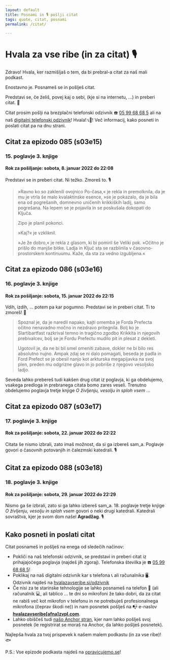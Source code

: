 ```yaml
---
layout: default
title: Posnami in 🎙 pošlji citat
tags: quote, citat, posnami
permalink: /citat/

---
```


# Hvala za vse ribe (in za citat) 🎙

Zdravo! Hvala, ker razmišljaš o tem, da bi prebral-a citat za naš mali podkast.

Enostavno je. Posnameš se in pošlješ citat.

Predstavi se, če želiš, povej kaj o sebi, (kje si na internetu, ...) in preberi citat. 📖

Citat prosim pošlji na brezplačni telefonski odzivnik ☎️ <a href="tel:059968685" target="_blank" rel="noopener noreferrer">05 99 68 68 5</a> ali na naš <a href="https://hvalazavseribe.si/odzivnik/">digitalni telefonski odzivnik</a>! Hvala! 📞🙏! Več informacij, kako posneti in poslati citat pa na dnu strani.

## Citat za epizodo 085 (s03e15)

### 15. poglavje 3. knjige

#### Rok za pošiljanje: sobota, 8. januar 2022 do 22:08

Predstavi se in preberi citat. Ni težko. Zmoreš to. 🎙 

<blockquote>
  <p>»Ravno ko so zaklenili ovojnico Po-časa,« je rekla in premolknila, da je mu je vtrla še malo kvalaktinske esence, »se je pokazalo, da je bila ena od pogrešanih, domnevno uničenih krikkiških ladij, samo pogrešana. Na lepem se je pojavila in se poskušala dokopati do Ključa.</p>
  <p>Zipo je planil pokonci.</p>
  <p>»Kaj?« je vzkliknil.</p>
  <p>»Je že dobro,« je rekla z glasom, ki bi pomiril še Veliki pok. »Očitno je prišlo do manjše bitke. Ladja in Ključ sta se razblinila v časovno-prostorskem kontinuumu. Kaže, da sta za vedno izgubljena.«</p>
</blockquote>

## Citat za epizodo 086 (s03e16)

### 16. poglavje 3. knjige

#### Rok za pošiljanje: sobota, 15. januar 2022 do 22:15

Vdih, izdih, ... potem pa kar pogumno. Predstavi se in preberi citat. Ti to zmoreš! 💪

<blockquote>
  <p>Spoznal je, da je naredil napako, kajti omemba je Forda Prefecta očitno nenavadno močno in nezdravo pritegnila. Bolj ko je Slartibartfast razkrival temno in tragično zgodbo Krikkita in njegovih prebivalcev, bolj se je Fordu Prefectu mudilo pit in plesat z dekleti.</p>
  <p>Ugotovil je, da ne bi bil smel omeniti zabave, dokler ne bi bilo res absolutno nujno. Ampak zdaj se ni dalo pomagati, beseda je padla in Ford Prefect se je obesil nanjo kot arkturska megapijavka na svoj plen, preden mu odgrizne glavo in jo pobriše z njegovo vesoljsko ladjo.</p>
</blockquote>

Seveda lahko prebereš tudi kakšen drug citat iz poglavja, ki ga obdelujemo, vsakega predloga in prebranega citata bomo zares veseli. Trenutno obdelujemo poglavja tretje knjige _O življenju, vesolju in sploh vsem_ ... 

## Citat za epizodo 087 (s03e17)

### 17. poglavje 3. knjige

#### Rok za pošiljanje: sobota, 22. januar 2022 do 22:22

Citata še nismo izbrali, zato imaš možnost, da si ga izbereš sam_a. Poglavje govori o časovnih potovanjih in čalezmski katedrali. 🎙 

## Citat za epizodo 088 (s03e18)

### 18. poglavje 3. knjige

#### Rok za pošiljanje: sobota, 29. januar 2022 do 22:29

Nismo ga še izbrali, zato si ga lahko izbereš sam_a. 18. poglavje tretje knjige _O življenju, vesolju in sploh vsem_ govori o neki drugi katedrali. Katedrali sovraštva, kjer je svom dom našel **Agradžag**. 🎙 

## Kako posneti in poslati citat

Citat posnameš in pošlješ na enega od sledečih načinov:

- Pokliči na naš telefonski odzivnik, se predstavi in preberi citat iz prihajajočega poglavja (najdeš jih zgoraj). Telefonska številka je ☎️ <a href="tel:059968685" target="_blank" rel="noopener noreferrer">05 99 68 68 5</a>!
- Poklikaj na naš digitalni odzivnik kar s telefona 📞 ali računalnika 🖥. Odzivnik najdeš na <a href="https://hvalazavseribe.si/odzivnik/" target="_blank">hvalazavseribe.si/odzivnik</a>
- Če nisi za te starinske tehnologije se lahko posnameš na telefon 📱 (ali računalnik 💻, ali tablico ... te dni so mikrofoni že tako dobri, da za citat ne rabiš več kot mikrofon v telefonu in ne potrebuješ profesionalnega mikrofona (čeprav škodi ne)) in nam posnetek pošlješ na 📭 e-naslov **<a href="javascript:location='mailto:\u0068\u0076\u0061\u006c\u0061\u007a\u0061\u0076\u0073\u0065\u0072\u0069\u0062\u0065\u0040\u007a\u0076\u0070\u006c\u002e\u0063\u006f\u006d';void 0">hvalazavseribe[afna]zvpl.com</a>**.
- Lahko obiščeš tudi [našo Anchor stran](https://anchor.fm/opravicujemose), kjer nam lahko pošlješ svoj posnetek (le registrirat se moraš na Anchor, da lahko pošlješ posnetek). 

Najlepša hvala za tvoj prispevek k našem malem podkastu (in za vse ribe)! 🐟

P.S.: Vse epizode podkasta najdeš na [opravicujemo.se](https://opravicujemo.se/)!